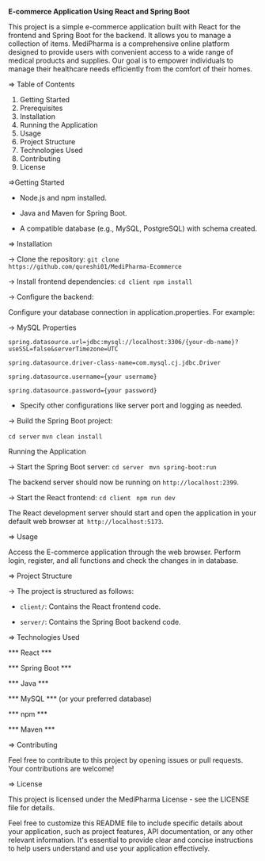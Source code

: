 **E-commerce Application Using React and Spring Boot**

This project is a simple e-commerce application built with React for the frontend and Spring Boot for the backend. It allows you to manage a collection of items.
MediPharma is a comprehensive online platform designed to provide users with convenient access to a wide range of medical products and supplies. Our goal is to empower individuals to manage their healthcare needs efficiently from the comfort of their homes.

=> Table of Contents
1. Getting Started
2. Prerequisites
3. Installation
4. Running the Application
5. Usage
6. Project Structure
7. Technologies Used
8. Contributing
9. License

=>Getting Started
- Node.js and npm installed.
* Java and Maven for Spring Boot.
+ A compatible database (e.g., MySQL, PostgreSQL) with schema created.

=> Installation


-> Clone the repository:
`git clone https://github.com/qureshi01/MediPharma-Ecommerce`


-> Install frontend dependencies:
`cd client
npm install`


-> Configure the backend:

Configure your database connection in application.properties. For example:


-> MySQL Properties

`spring.datasource.url=jdbc:mysql://localhost:3306/{your-db-name}?useSSL=false&serverTimezone=UTC
`

`spring.datasource.driver-class-name=com.mysql.cj.jdbc.Driver
`

`spring.datasource.username={your username}
`

`spring.datasource.password={your password}
`

- Specify other configurations like server port and logging as needed.


-> Build the Spring Boot project:

`cd server` 
`mvn clean install` 

Running the Application


-> Start the Spring Boot server:
`cd server
`
`mvn spring-boot:run
`

The backend server should now be running on `http://localhost:2399`.


-> Start the React frontend:
`cd client `
`npm run dev`

The React development server should start and open the application in your default web browser at` http://localhost:5173`.


=> Usage

Access the E-commerce application through the web browser. Perform login, register, and all functions and check the changes in in database.


=> Project Structure

-> The project is structured as follows:
- `client/`: Contains the React frontend code. 
* `server/`: Contains the Spring Boot backend code.


=> Technologies Used

*** React ***

*** Spring Boot ***

*** Java ***

*** MySQL *** (or your preferred database)

*** npm ***

*** Maven ***


=> Contributing

Feel free to contribute to this project by opening issues or pull requests. Your contributions are welcome!


=> License

This project is licensed under the MediPharma License - see the LICENSE file for details.

Feel free to customize this README file to include specific details about your application, such as project features, API documentation, or any other relevant information. It's essential to provide clear and concise instructions to help users understand and use your application effectively.
